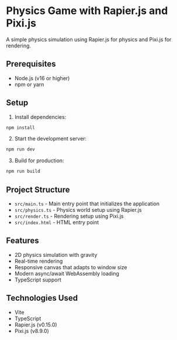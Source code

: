 # Physics Game with Rapier.js and Pixi.js

A simple physics simulation using Rapier.js for physics and Pixi.js for rendering.

## Prerequisites

- Node.js (v16 or higher)
- npm or yarn

## Setup

1. Install dependencies:
```bash
npm install
```

2. Start the development server:
```bash
npm run dev
```

3. Build for production:
```bash
npm run build
```

## Project Structure

- `src/main.ts` - Main entry point that initializes the application
- `src/physics.ts` - Physics world setup using Rapier.js
- `src/render.ts` - Rendering setup using Pixi.js
- `src/index.html` - HTML entry point

## Features

- 2D physics simulation with gravity
- Real-time rendering
- Responsive canvas that adapts to window size
- Modern async/await WebAssembly loading
- TypeScript support

## Technologies Used

- Vite
- TypeScript
- Rapier.js (v0.15.0)
- Pixi.js (v8.9.0)
